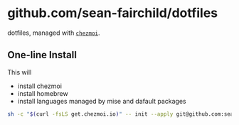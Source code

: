 # github.com/sean-fairchild/dotfiles

dotfiles, managed with [`chezmoi`](https://github.com/twpayne/chezmoi).

## One-line Install

This will

* install chezmoi
* install homebrew
* install languages managed by mise and dafault packages

```bash
sh -c "$(curl -fsLS get.chezmoi.io)" -- init --apply git@github.com:sean-fairchild/dotfiles.git
```
